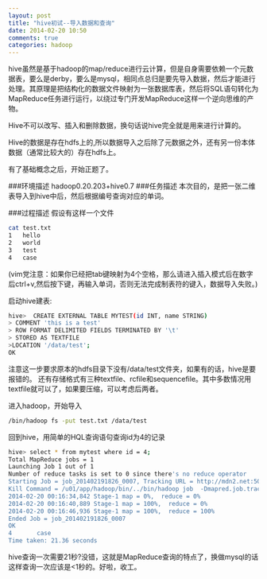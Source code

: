 ```yaml
---
layout: post
title: "hive初试--导入数据和查询"
date: 2014-02-20 10:50
comments: true
categories: hadoop 
---
```


hive虽然是基于hadoop的map/reduce进行云计算，但是自身需要依赖一个元数据表，要么是derby，要么是mysql，相同点总归是要先导入数据，然后才能进行处理。其原理是把结构化的数据文件映射为一张数据库表，然后将SQL语句转化为MapReduce任务进行运行，以绕过专门开发MapReduce这样一个逆向思维的产物。

Hive不可以改写、插入和删除数据，换句话说hive完全就是用来进行计算的。

Hive的数据是存在hdfs上的,所以数据导入之后除了元数据之外，还有另一份本体数据（通常比较大的）存在hdfs上。

有了基础概念之后，开始正题了。

<!-- more -->
###环境描述
hadoop0.20.203+hive0.7
###任务描述
本次目的，是把一张二维表导入到hive中后，然后根据编号查询对应的单词。

###过程描述
假设有这样一个文件

```sh
cat test.txt
1	hello
2	world
3	test
4	case
```

(vim党注意：如果你已经把tab键映射为4个空格，那么请进入插入模式后在数字后ctrl+v,然后按下<tab>键，再输入单词，否则无法完成制表符的键入，数据导入失败。)

启动hive建表:
```sh
hive>  CREATE EXTERNAL TABLE MYTEST(id INT, name STRING) 
> COMMENT 'this is a test'
> ROW FORMAT DELIMITED FIELDS TERMINATED BY '\t'
> STORED AS TEXTFILE
>LOCATION '/data/test';
OK
```
注意这一步要求原本的hdfs目录下没有/data/test文件夹，如果有的话，hive是要报错的。
还有存储格式有三种textfile、rcfile和sequencefile。其中多数情况用textfile就可以了，如果要压缩，可以考虑后两者。

进入hadoop，开始导入
```sh
/bin/hadoop fs -put test.txt /data/test
```

回到hive，用简单的HQL查询语句查询id为4的记录
```sh
hive> select * from mytest where id = 4;
Total MapReduce jobs = 1
Launching Job 1 out of 1
Number of reduce tasks is set to 0 since there's no reduce operator
Starting Job = job_201402191826_0007, Tracking URL = http://mdn2.net:50030/jobdetails.jsp?jobid=job_201402191826_0007
Kill Command = /u01/app/hadoop/bin/../bin/hadoop job  -Dmapred.job.tracker=mdn2.net:9025 -kill job_201402191826_0007
2014-02-20 00:16:34,842 Stage-1 map = 0%,  reduce = 0%
2014-02-20 00:16:40,889 Stage-1 map = 100%,  reduce = 0%
2014-02-20 00:16:46,936 Stage-1 map = 100%,  reduce = 100%
Ended Job = job_201402191826_0007
OK
4       case
Time taken: 21.36 seconds
```

hive查询一次需要21秒?没错，这就是MapReduce查询的特点了，换做mysql的话这样查询一次应该是<1秒的。好啦，收工。
